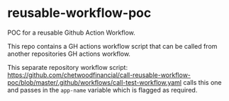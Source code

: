 # reusable-workflow-poc
POC for a reusable Github Action Workflow.

This repo contains a GH actions workflow script that can be called from another repositories GH actions workflow.

This separate repository workflow script: https://github.com/chetwoodfinancial/call-reusable-workflow-poc/blob/master/.github/workflows/call-test-workflow.yaml
calls this one and passes in the `app-name` variable which is flagged as required.
